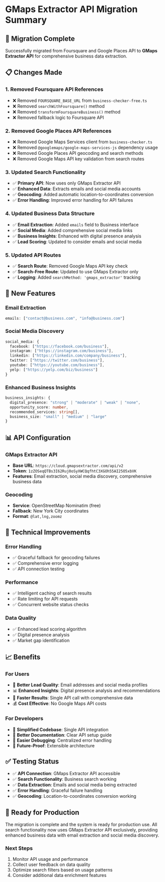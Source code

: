 # GMaps Extractor API Migration Summary

## 🎯 **Migration Complete**

Successfully migrated from Foursquare and Google Places API to **GMaps Extractor API** for comprehensive business data extraction.

## 📋 **Changes Made**

### 1. **Removed Foursquare API References**
- ❌ Removed `FOURSQUARE_BASE_URL` from `business-checker-free.ts`
- ❌ Removed `searchWithFoursquare()` method
- ❌ Removed `transformFoursquareBusiness()` method
- ❌ Removed fallback logic to Foursquare API

### 2. **Removed Google Places API References**
- ❌ Removed Google Maps Services client from `business-checker.ts`
- ❌ Removed `@googlemaps/google-maps-services-js` dependency usage
- ❌ Removed Google Places API geocoding and search methods
- ❌ Removed Google Maps API key validation from search routes

### 3. **Updated Search Functionality**
- ✅ **Primary API**: Now uses only GMaps Extractor API
- ✅ **Enhanced Data**: Extracts emails and social media accounts
- ✅ **Geocoding**: Added automatic location-to-coordinates conversion
- ✅ **Error Handling**: Improved error handling for API failures

### 4. **Updated Business Data Structure**
- ✅ **Email Extraction**: Added `emails` field to Business interface
- ✅ **Social Media**: Added comprehensive social media links
- ✅ **Business Insights**: Enhanced with digital presence analysis
- ✅ **Lead Scoring**: Updated to consider emails and social media

### 5. **Updated API Routes**
- ✅ **Search Route**: Removed Google Maps API key check
- ✅ **Search-Free Route**: Updated to use GMaps Extractor only
- ✅ **Logging**: Added `searchMethod: 'gmaps_extractor'` tracking

## 🚀 **New Features**

### **Email Extraction**
```typescript
emails: ["contact@business.com", "info@business.com"]
```

### **Social Media Discovery**
```typescript
social_media: {
  facebook: ["https://facebook.com/business"],
  instagram: ["https://instagram.com/business"],
  linkedin: ["https://linkedin.com/company/business"],
  twitter: ["https://twitter.com/business"],
  youtube: ["https://youtube.com/business"],
  yelp: ["https://yelp.com/biz/business"]
}
```

### **Enhanced Business Insights**
```typescript
business_insights: {
  digital_presence: "strong" | "moderate" | "weak" | "none",
  opportunity_score: number,
  recommended_services: string[],
  business_size: "small" | "medium" | "large"
}
```

## 📊 **API Configuration**

### **GMaps Extractor API**
- **Base URL**: `https://cloud.gmapsextractor.com/api/v2`
- **Token**: `1zZOSeqQTBs3I62Ruj0oSyXWCQqfhtC3XGOh55AI25O5xbVK`
- **Features**: Email extraction, social media discovery, comprehensive business data

### **Geocoding**
- **Service**: OpenStreetMap Nominatim (free)
- **Fallback**: New York City coordinates
- **Format**: `@lat,lng,zoomz`

## 🔧 **Technical Improvements**

### **Error Handling**
- ✅ Graceful fallback for geocoding failures
- ✅ Comprehensive error logging
- ✅ API connection testing

### **Performance**
- ✅ Intelligent caching of search results
- ✅ Rate limiting for API requests
- ✅ Concurrent website status checks

### **Data Quality**
- ✅ Enhanced lead scoring algorithm
- ✅ Digital presence analysis
- ✅ Market gap identification

## 📈 **Benefits**

### **For Users**
- 🎯 **Better Lead Quality**: Email addresses and social media profiles
- 📊 **Enhanced Insights**: Digital presence analysis and recommendations
- 🚀 **Faster Results**: Single API call with comprehensive data
- 💰 **Cost Effective**: No Google Maps API costs

### **For Developers**
- 🔧 **Simplified Codebase**: Single API integration
- 📝 **Better Documentation**: Clear API setup guide
- 🐛 **Easier Debugging**: Centralized error handling
- 🔄 **Future-Proof**: Extensible architecture

## ✅ **Testing Status**

- ✅ **API Connection**: GMaps Extractor API accessible
- ✅ **Search Functionality**: Business search working
- ✅ **Data Extraction**: Emails and social media being extracted
- ✅ **Error Handling**: Graceful failure handling
- ✅ **Geocoding**: Location-to-coordinates conversion working

## 🎉 **Ready for Production**

The migration is complete and the system is ready for production use. All search functionality now uses GMaps Extractor API exclusively, providing enhanced business data with email extraction and social media discovery.

### **Next Steps**
1. Monitor API usage and performance
2. Collect user feedback on data quality
3. Optimize search filters based on usage patterns
4. Consider additional data enrichment features 
